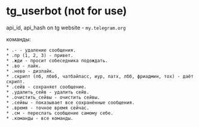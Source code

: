 # tg_userbot (not for use)

api_id, api_hash on tg website - ```my.telegram.org```

команды:
```
* .- - удаление сообщения. 
* .пр (1, 2, 3) - привет. 
* .жди - просит собеседника подождать. 
* .во - лайк. 
* .нево - дизлайк. 
* .скрипт (лб, лбв6, чатбайпасс, иур, патх, лбб, фриадмин, тох) - даёт скрипт. 
* .сейв - сохраняет сообщение. 
* .удалить_сейв - удалить сейв. 
* .очистить_сейвы - очистить сейвы. 
* .сейвы - показывает все сохранённые сообщения. 
* .время - точное время сейчас. 
* .см - переслать сообщение самому себе. 
* .команды - все команды. 
```
